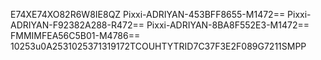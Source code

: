 

E74XE74XO82R6W8IE8QZ
Pixxi-ADRIYAN-453BFF8655-M1472==
Pixxi-ADRIYAN-F92382A288-R472==
Pixxi-ADRIYAN-8BA8F552E3-M1472==
FMMIMFEA56C5B01-M4786==
10253u0A2531025371319172TCOUHTYTRID7C37F3E2F089G7211SMPP
